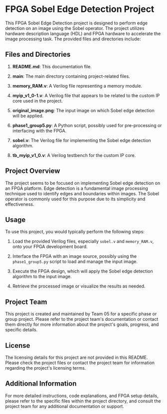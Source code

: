 # FPGA Sobel Edge Detection Project

This FPGA Sobel Edge Detection project is designed to perform edge detection on an image using the Sobel operator. The project utilizes hardware description language (HDL) and FPGA hardware to accelerate the image processing task. The provided files and directories include:

## Files and Directories

1. **README.md**: This documentation file.

2. **main**: The main directory containing project-related files.

3. **memory_RAM.v**: A Verilog file representing a memory module.

4. **myip_v1_0-1.v**: A Verilog file that appears to be related to the custom IP core used in the project.

5. **original_image.png**: The input image on which Sobel edge detection will be applied.

6. **phase1_group5.py**: A Python script, possibly used for pre-processing or interfacing with the FPGA.

7. **sobel.v**: The Verilog file for implementing the Sobel edge detection algorithm.

8. **tb_myip_v1_0.v**: A Verilog testbench for the custom IP core.

## Project Overview

The project seems to be focused on implementing Sobel edge detection on an FPGA platform. Edge detection is a fundamental image processing technique used to identify edges and boundaries within images. The Sobel operator is commonly used for this purpose due to its simplicity and effectiveness.

## Usage

To use this project, you would typically perform the following steps:

1. Load the provided Verilog files, especially `sobel.v` and `memory_RAM.v`, onto your FPGA development board.

2. Interface the FPGA with an image source, possibly using the `phase1_group5.py` script to load and manage the input image.

3. Execute the FPGA design, which will apply the Sobel edge detection algorithm to the input image.

4. Retrieve the processed image or visualize the results as needed.

## Project Team

This project is created and maintained by Team 05 for a specific phase or group project. Please refer to the project team's documentation or contact them directly for more information about the project's goals, progress, and specific details.

## License

The licensing details for this project are not provided in this README. Please check the project files or contact the project team for information regarding the project's licensing terms.

## Additional Information

For more detailed instructions, code explanations, and FPGA setup details, please refer to the specific files within the project directory, and consult the project team for any additional documentation or support.
